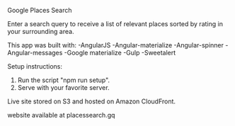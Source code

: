 Google Places Search

Enter a search query to receive a list of relevant places sorted by rating in your surrounding area.  

This app was built with:
  -AngularJS
  -Angular-materialize
  -Angular-spinner
  -Angular-messages
  -Google materialize
  -Gulp
  -Sweetalert

Setup instructions:
  1. Run the script "npm run setup".
  2. Serve with your favorite server.

Live site stored on S3 and hosted on Amazon CloudFront.

website available at placessearch.gq
